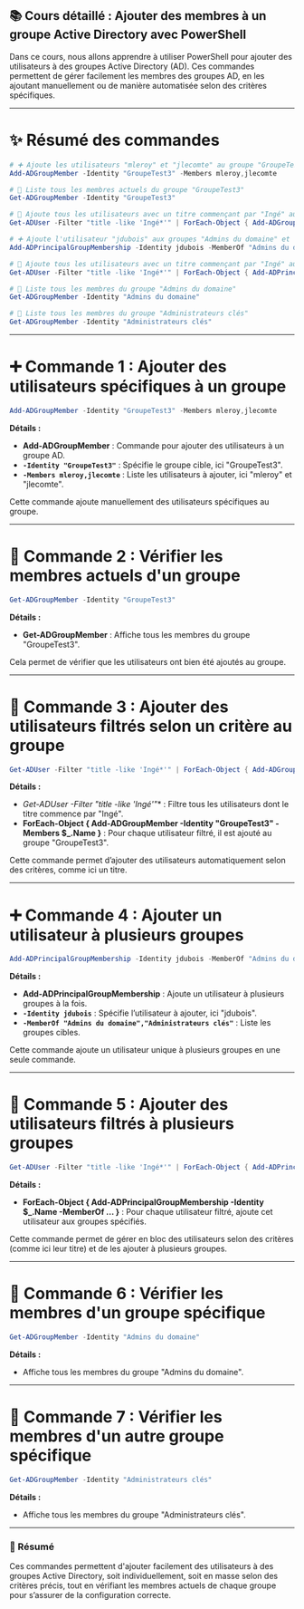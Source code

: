 ## 📚 Cours détaillé : Ajouter des membres à un groupe Active Directory avec PowerShell

Dans ce cours, nous allons apprendre à utiliser PowerShell pour ajouter des utilisateurs à des groupes Active Directory (AD). Ces commandes permettent de gérer facilement les membres des groupes AD, en les ajoutant manuellement ou de manière automatisée selon des critères spécifiques.

---

# ✨ Résumé des commandes

```powershell
# ➕ Ajoute les utilisateurs "mleroy" et "jlecomte" au groupe "GroupeTest3"
Add-ADGroupMember -Identity "GroupeTest3" -Members mleroy,jlecomte

# 👥 Liste tous les membres actuels du groupe "GroupeTest3"
Get-ADGroupMember -Identity "GroupeTest3"

# 🔄 Ajoute tous les utilisateurs avec un titre commençant par "Ingé" au groupe "GroupeTest3"
Get-ADUser -Filter "title -like 'Ingé*'" | ForEach-Object { Add-ADGroupMember -Identity "GroupeTest3" -Members $_.Name }

# ➕ Ajoute l'utilisateur "jdubois" aux groupes "Admins du domaine" et "Administrateurs clés"
Add-ADPrincipalGroupMembership -Identity jdubois -MemberOf "Admins du domaine","Administrateurs clés"

# 🔄 Ajoute tous les utilisateurs avec un titre commençant par "Ingé" aux groupes "Admins du domaine" et "Administrateurs clés"
Get-ADUser -Filter "title -like 'Ingé*'" | ForEach-Object { Add-ADPrincipalGroupMembership -Identity $_.Name -MemberOf "Admins du domaine","Administrateurs clés" }

# 👥 Liste tous les membres du groupe "Admins du domaine"
Get-ADGroupMember -Identity "Admins du domaine"

# 👥 Liste tous les membres du groupe "Administrateurs clés"
Get-ADGroupMember -Identity "Administrateurs clés"
```

---

# ➕ Commande 1 : Ajouter des utilisateurs spécifiques à un groupe

```powershell
Add-ADGroupMember -Identity "GroupeTest3" -Members mleroy,jlecomte
```

**Détails :**
- **Add-ADGroupMember** : Commande pour ajouter des utilisateurs à un groupe AD.
- **`-Identity "GroupeTest3"`** : Spécifie le groupe cible, ici "GroupeTest3".
- **`-Members mleroy,jlecomte`** : Liste les utilisateurs à ajouter, ici "mleroy" et "jlecomte".

Cette commande ajoute manuellement des utilisateurs spécifiques au groupe.

---

# 👥 Commande 2 : Vérifier les membres actuels d'un groupe

```powershell
Get-ADGroupMember -Identity "GroupeTest3"
```

**Détails :**
- **Get-ADGroupMember** : Affiche tous les membres du groupe "GroupeTest3".

Cela permet de vérifier que les utilisateurs ont bien été ajoutés au groupe.

---

# 🔄 Commande 3 : Ajouter des utilisateurs filtrés selon un critère au groupe

```powershell
Get-ADUser -Filter "title -like 'Ingé*'" | ForEach-Object { Add-ADGroupMember -Identity "GroupeTest3" -Members $_.Name }
```

**Détails :**
- **Get-ADUser -Filter "title -like 'Ingé*'"** : Filtre tous les utilisateurs dont le titre commence par "Ingé".
- **ForEach-Object { Add-ADGroupMember -Identity "GroupeTest3" -Members $_.Name }** : Pour chaque utilisateur filtré, il est ajouté au groupe "GroupeTest3".

Cette commande permet d’ajouter des utilisateurs automatiquement selon des critères, comme ici un titre.

---

# ➕ Commande 4 : Ajouter un utilisateur à plusieurs groupes

```powershell
Add-ADPrincipalGroupMembership -Identity jdubois -MemberOf "Admins du domaine","Administrateurs clés"
```

**Détails :**
- **Add-ADPrincipalGroupMembership** : Ajoute un utilisateur à plusieurs groupes à la fois.
- **`-Identity jdubois`** : Spécifie l’utilisateur à ajouter, ici "jdubois".
- **`-MemberOf "Admins du domaine","Administrateurs clés"`** : Liste les groupes cibles.

Cette commande ajoute un utilisateur unique à plusieurs groupes en une seule commande.

---

# 🔄 Commande 5 : Ajouter des utilisateurs filtrés à plusieurs groupes

```powershell
Get-ADUser -Filter "title -like 'Ingé*'" | ForEach-Object { Add-ADPrincipalGroupMembership -Identity $_.Name -MemberOf "Admins du domaine","Administrateurs clés" }
```

**Détails :**
- **ForEach-Object { Add-ADPrincipalGroupMembership -Identity $_.Name -MemberOf ... }** : Pour chaque utilisateur filtré, ajoute cet utilisateur aux groupes spécifiés.

Cette commande permet de gérer en bloc des utilisateurs selon des critères (comme ici leur titre) et de les ajouter à plusieurs groupes.

---

# 👥 Commande 6 : Vérifier les membres d'un groupe spécifique

```powershell
Get-ADGroupMember -Identity "Admins du domaine"
```

**Détails :**
- Affiche tous les membres du groupe "Admins du domaine".

---

# 👥 Commande 7 : Vérifier les membres d'un autre groupe spécifique

```powershell
Get-ADGroupMember -Identity "Administrateurs clés"
```

**Détails :**
- Affiche tous les membres du groupe "Administrateurs clés".

---

### 📝 Résumé

Ces commandes permettent d'ajouter facilement des utilisateurs à des groupes Active Directory, soit individuellement, soit en masse selon des critères précis, tout en vérifiant les membres actuels de chaque groupe pour s’assurer de la configuration correcte.
